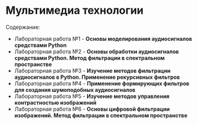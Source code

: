 # Мультимедиа технологии

Содержание:
 * Лабораторная работа №1 - **Основы моделирования аудиосигналов средствами Python**
 * Лабораторная работа №2 - **Основы обработки аудиосигналов средствами Python. Метод фильтрации в спектральном пространстве**
 * Лабораторная работа №3 - **Изучение методов фильтрации аудиосигналов в Python. Применение рекурсивных фильтров**
 * Лабораторная работа №4 - **Применение формирующих фильтров для создания шумоподобных аудиосигналов**
 * Лабораторная работа №5 - **Изучение методов управления контрастностью изображений**
 * Лабораторная работа №6 - **Основы цифровой фильтрации изображений. Метод фильтрации в спектральном пространстве**
